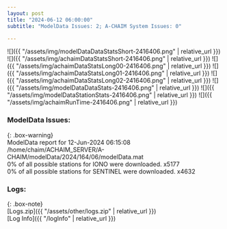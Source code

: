 ```yaml
---
layout: post
title: "2024-06-12 06:00:00"
subtitle: "ModelData Issues: 2; A-CHAIM System Issues: 0"

---
```


![]({{ "/assets/img/modelDataDataStatsShort-2416406.png" | relative_url }})
![]({{ "/assets/img/achaimDataStatsShort-2416406.png" | relative_url }})
![]({{ "/assets/img/achaimDataStatsLong00-2416406.png" | relative_url }})
![]({{ "/assets/img/achaimDataStatsLong01-2416406.png" | relative_url }})
![]({{ "/assets/img/achaimDataStatsLong02-2416406.png" | relative_url }})
![]({{ "/assets/img/modelDataDataStats-2416406.png" | relative_url }})
![]({{ "/assets/img/modelDataStationStats-2416406.png" | relative_url }})
![]({{ "/assets/img/achaimRunTime-2416406.png" | relative_url }})


### ModelData Issues:  
  
{: .box-warning}  
 ModelData report for 12-Jun-2024 06:15:08   
 /home/chaim/ACHAIM_SERVER/A-CHAIM/modelData/2024/164/06/modelData.mat   
 0% of all possible stations for IONO were downloaded. x5177   
 0% of all possible stations for SENTINEL were downloaded. x4632   
  


### Logs:  
  
{: .box-note}  
[Logs.zip]({{ "/assets/other/logs.zip" | relative_url }})  
[Log Info]({{ "/logInfo" | relative_url }})  
